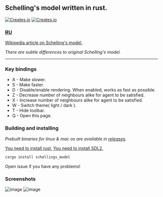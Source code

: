 ## Schelling's model written in rust.
[![Creates.io](https://shields.io/crates/d/schellings_model.svg)](https://crates.io/crates/schellings_model)
[![Creates.io](https://shields.io/crates/v/schellings_model.svg)](https://crates.io/crates/schellings_model)

### [RU](https://github.com/GreatC0der/schellings_model/blob/master/readmeRU.md)


[Wikipedia article on Schelling's model.](https://en.wikipedia.org/wiki/Schelling%27s_model_of_segregation)

*There are subtle differences to original Schelling's model.*

---

### Key bindings

- A - Make slower.
- S - Make faster.
- D - Disable/enable rendering. When enabled, works as fast as possible.
- Z - Decrease number of neighbours alike for agent to be satisfied.
- X - Increase number of neighbours alike for agent to be satisfied.
- W - Switch theme( light / dark ).
- T - Hide toolbar.
- Q - Open this page.

### Building and installing
*Prebuilt binaries for linux & mac os are available in [releases](https://github.com/GreatC0der/schellings_model/releases).*

[You need to install rust.](https://www.rust-lang.org/tools/install)
[You need to install SDL2.](https://wiki.libsdl.org/SDL2/Installation)
```sh
cargo install schellings_model
```
Open issue if you have any problems!
### Screenshots
![image](https://github.com/GreatC0der/schellings_model/blob/master/screenshots/dark.png)
![image](https://github.com/GreatC0der/schellings_model/blob/master/screenshots/light.png)
